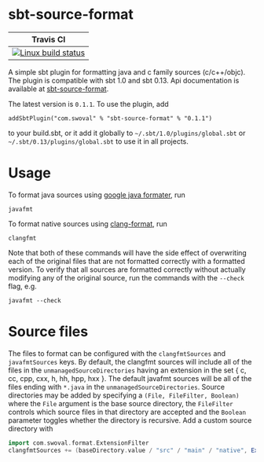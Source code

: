 sbt-source-format
===

| Travis CI |
|-----------|
|[ ![Linux build status][1]][2] |

[1]: https://travis-ci.org/swoval/sbt-source-format.svg?branch=master
[2]: https://travis-ci.org/swoval/sbt-source-format

A simple sbt plugin for formatting java and c family sources (c/c++/objc). The plugin is compatible
with sbt 1.0 and sbt 0.13. Api documentation is available at
[sbt-source-format](https://swoval.github.io/docs/sbt-source-format/0.1.1/api/com/swoval/format).

The latest version is `0.1.1`. To use the plugin, add
```
addSbtPlugin("com.swoval" % "sbt-source-format" % "0.1.1")
```
to your build.sbt, or it add it globally to `~/.sbt/1.0/plugins/global.sbt` or
 `~/.sbt/0.13/plugins/global.sbt` to use it in all projects.
 
Usage
==
To format java sources using
[google java formater](https://github.com/google/google-java-format), run
```
javafmt
```
To format native sources using [clang-format](https://clang.llvm.org/docs/ClangFormat.html), run
```
clangfmt
```
Note that both of these commands will have the side effect of overwriting each of the original files
that are not formatted correctly with a formatted version. To verify that all sources are formatted
correctly without actually modifying any of the original source, run the commands with the `--check`
flag, e.g.
```
javafmt --check
```

Source files
==
The files to format can be configured with the `clangfmtSources` and `javafmtSources` keys. By
default, the clangfmt sources will include all of the files in the `unmanagedSourceDirectories`
having an extension in the set { c, cc, cpp, cxx, h, hh, hpp, hxx }. The default javafmt sources
will be all of the files ending with `*.java` in the `unmanagedSourceDirectories`. Source
directories may be added by specifying a `(File, FileFilter, Boolean)` where the `File` argument
is the base source directory, the `FileFilter` controls which source files in that directory are
accepted and the `Boolean` parameter toggles whether the directory is recursive. Add a custom
source directory with
```scala
import com.swoval.format.ExtensionFilter
clangfmtSources += (baseDirectory.value / "src" / "main" / "native", ExtensionFilter("c", "h"), true)
```
